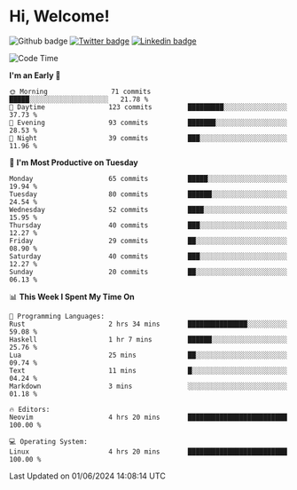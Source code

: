   # Hi, Welcome!
  ![Github badge](https://img.shields.io/github/followers/kraken-afk.svg?style=social&label=Follow&maxAge=2592000)
  [![Twitter badge](https://img.shields.io/badge/-Twitter-00acee?style=flat-square&logo=Twitter&logoColor=white)](https://twitter.com/trshppl)
  [![Linkedin badge](https://img.shields.io/badge/LinkedIn-0077B5?style=flat-square&logo=linkedin&logoColor=white)](https://www.linkedin.com/in/noveanrer)
<!--START_SECTION:waka-->
![Code Time](http://img.shields.io/badge/Code%20Time-226%20hrs%2043%20mins-blue)

**I'm an Early 🐤** 

```text
🌞 Morning                71 commits          █████░░░░░░░░░░░░░░░░░░░░   21.78 % 
🌆 Daytime                123 commits         █████████░░░░░░░░░░░░░░░░   37.73 % 
🌃 Evening                93 commits          ███████░░░░░░░░░░░░░░░░░░   28.53 % 
🌙 Night                  39 commits          ███░░░░░░░░░░░░░░░░░░░░░░   11.96 % 
```
📅 **I'm Most Productive on Tuesday** 

```text
Monday                   65 commits          █████░░░░░░░░░░░░░░░░░░░░   19.94 % 
Tuesday                  80 commits          ██████░░░░░░░░░░░░░░░░░░░   24.54 % 
Wednesday                52 commits          ████░░░░░░░░░░░░░░░░░░░░░   15.95 % 
Thursday                 40 commits          ███░░░░░░░░░░░░░░░░░░░░░░   12.27 % 
Friday                   29 commits          ██░░░░░░░░░░░░░░░░░░░░░░░   08.90 % 
Saturday                 40 commits          ███░░░░░░░░░░░░░░░░░░░░░░   12.27 % 
Sunday                   20 commits          ██░░░░░░░░░░░░░░░░░░░░░░░   06.13 % 
```


📊 **This Week I Spent My Time On** 

```text
💬 Programming Languages: 
Rust                     2 hrs 34 mins       ███████████████░░░░░░░░░░   59.08 % 
Haskell                  1 hr 7 mins         ██████░░░░░░░░░░░░░░░░░░░   25.76 % 
Lua                      25 mins             ██░░░░░░░░░░░░░░░░░░░░░░░   09.74 % 
Text                     11 mins             █░░░░░░░░░░░░░░░░░░░░░░░░   04.24 % 
Markdown                 3 mins              ░░░░░░░░░░░░░░░░░░░░░░░░░   01.18 % 

🔥 Editors: 
Neovim                   4 hrs 20 mins       █████████████████████████   100.00 % 

💻 Operating System: 
Linux                    4 hrs 20 mins       █████████████████████████   100.00 % 
```


 Last Updated on 01/06/2024 14:08:14 UTC
<!--END_SECTION:waka-->
